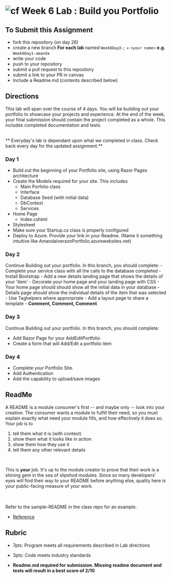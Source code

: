 ![cf](http://i.imgur.com/7v5ASc8.png) Week 6 Lab : Build you Portfolio
=====================================

## To Submit this Assignment
- fork this repository (on day 26)
- create a new branch **For each lab** named `Week6DayX-`; + `<your name>` **e.g.** `Week6Day1-amanda`
- write your code
- push to your repository
- submit a pull request to this repository
- submit a link to your PR in canvas
- Include a Readme.md (contents described below)

## Directions
This lab will span over the course of 4 days. You will be building out your portfolio to showcase your projects
and experience. At the end of the week, your final submission should contain the project completed as a whole. This includes
completed documentation and tests. 
<br /> <br />

** Everyday's lab is dependant upon what we completed in class. Check back every day for the updated assignment.**

### Day 1
- Build out the beginning of your Portfolio site, using Razor Pages architecture
- Create the Models required for your site. This includes
	- Main Porfolio class
	- Interface
	- Database Seed (with initial data)
	- DbContext
	- Services
- Home Page
	- Index.cshtml
- Stylesheet
- Make sure your Startup.cs class is properly configured
- Deploy to Azure. Provide your link in your Readme. (Name it something intuitive like AmandaIversonPortfolio.azurewebsites.net)

### Day 2
Continue Building out your portfolio. In this branch, you should complete:
	- Complete your service class with all the calls to the database completed
	- Install Bootstrap
	- Add a new details landing page that shows the details of your 'item'
	- Decorate your home page and your landing page with CSS
	- Your home page should should show all the initial data in your database
	- Details page should show the individual details of the item that was selected
	- Use Taghelpers where approrpriate
	- Add a layout page to share a template
	- **Comment, Comment, Comment**


### Day 3
Continue Building out your portfolio. In this branch, you should complete:
- Add Razor Page for your AddEditPortfolio
- Create a form that will Add/Edit a portfolio item


### Day 4
- Complete your Portfolio Site.
- Add Authentication
- Add the capability to upload/save images


## ReadMe
A README is a module consumer's first -- and maybe only -- look into your creation. The consumer wants a module to fulfill their need, so you must explain exactly what need your module fills, and how effectively it does so.
<br />
Your job is to

1. tell them what it is (with context)
2. show them what it looks like in action
3. show them how they use it
4. tell them any other relevant details
<br />

This is ***your*** job. It's up to the module creator to prove that their work is a shining gem in the sea of slipshod modules. Since so many developers' eyes will find their way to your README before anything else, quality here is your public-facing measure of your work.

<br /> <br /> Refer to the sample-README in the class repo for an example. 
- [Reference](https://github.com/noffle/art-of-readme)

## Rubric
- 7pts: Program meets all requirements described in Lab directions
- 3pts: Code meets industry standards

- **Readme.md required for submission. Missing readme document and tests will result in a best score of 2/10**